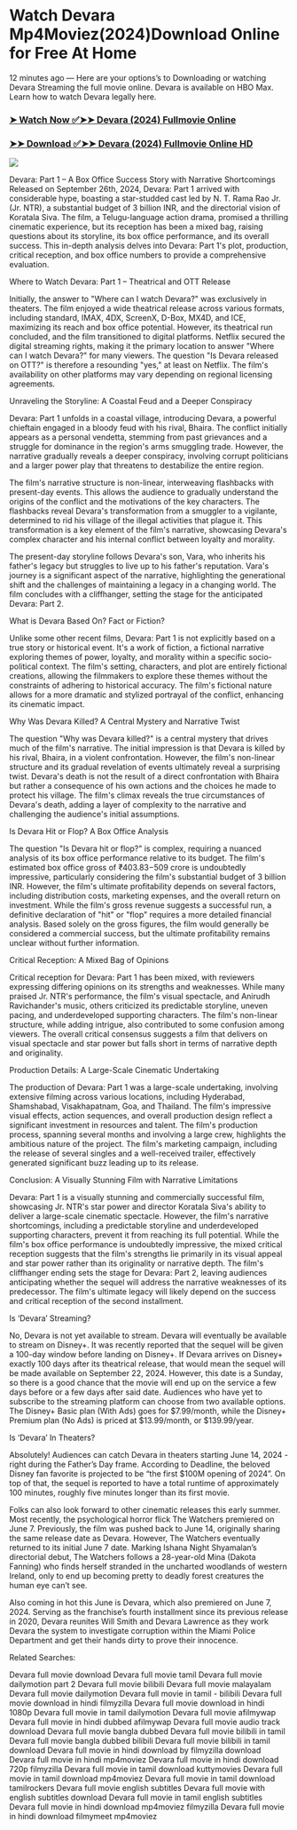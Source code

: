 # Watch Devara Mp4Moviez(2024)Download Online for Free At Home

12 minutes ago — Here are your options’s to Downloading or watching Devara Streaming the full movie online. Devara is available on HBO Max. Learn how to watch Devara legally here.

### [➤ Watch Now ✅➤➤ Devara (2024) Fullmovie Online](https://yeshq.biz/en/movie/811941?github)

### [➤➤ Download ✅➤➤ Devara (2024) Fullmovie Online HD](https://yeshq.biz/en/movie/811941?github)

<p dir="auto"><a href="https://yeshq.biz/en/movie/811941?github" title="PLAY NOW" rel="nofollow"><img src="https://i.imgur.com/jhNGoEt.gif" style="max-width: 100%;"></a></p>

Devara: Part 1 – A Box Office Success Story with Narrative Shortcomings
Released on September 26th, 2024, Devara: Part 1 arrived with considerable hype, boasting a star-studded cast led by N. T. Rama Rao Jr. (Jr. NTR), a substantial budget of 3 billion INR, and the directorial vision of Koratala Siva. The film, a Telugu-language action drama, promised a thrilling cinematic experience, but its reception has been a mixed bag, raising questions about its storyline, its box office performance, and its overall success. This in-depth analysis delves into Devara: Part 1's plot, production, critical reception, and box office numbers to provide a comprehensive evaluation.

Where to Watch Devara: Part 1 – Theatrical and OTT Release

Initially, the answer to "Where can I watch Devara?" was exclusively in theaters. The film enjoyed a wide theatrical release across various formats, including standard, IMAX, 4DX, ScreenX, D-Box, MX4D, and ICE, maximizing its reach and box office potential. However, its theatrical run concluded, and the film transitioned to digital platforms. Netflix secured the digital streaming rights, making it the primary location to answer "Where can I watch Devara?" for many viewers. The question "Is Devara released on OTT?" is therefore a resounding "yes," at least on Netflix. The film's availability on other platforms may vary depending on regional licensing agreements.

Unraveling the Storyline: A Coastal Feud and a Deeper Conspiracy

Devara: Part 1 unfolds in a coastal village, introducing Devara, a powerful chieftain engaged in a bloody feud with his rival, Bhaira. The conflict initially appears as a personal vendetta, stemming from past grievances and a struggle for dominance in the region's arms smuggling trade. However, the narrative gradually reveals a deeper conspiracy, involving corrupt politicians and a larger power play that threatens to destabilize the entire region.

The film's narrative structure is non-linear, interweaving flashbacks with present-day events. This allows the audience to gradually understand the origins of the conflict and the motivations of the key characters. The flashbacks reveal Devara's transformation from a smuggler to a vigilante, determined to rid his village of the illegal activities that plague it. This transformation is a key element of the film's narrative, showcasing Devara's complex character and his internal conflict between loyalty and morality.

The present-day storyline follows Devara's son, Vara, who inherits his father's legacy but struggles to live up to his father's reputation. Vara's journey is a significant aspect of the narrative, highlighting the generational shift and the challenges of maintaining a legacy in a changing world. The film concludes with a cliffhanger, setting the stage for the anticipated Devara: Part 2.

What is Devara Based On? Fact or Fiction?

Unlike some other recent films, Devara: Part 1 is not explicitly based on a true story or historical event. It's a work of fiction, a fictional narrative exploring themes of power, loyalty, and morality within a specific socio-political context. The film's setting, characters, and plot are entirely fictional creations, allowing the filmmakers to explore these themes without the constraints of adhering to historical accuracy. The film's fictional nature allows for a more dramatic and stylized portrayal of the conflict, enhancing its cinematic impact.

Why Was Devara Killed? A Central Mystery and Narrative Twist

The question "Why was Devara killed?" is a central mystery that drives much of the film's narrative. The initial impression is that Devara is killed by his rival, Bhaira, in a violent confrontation. However, the film's non-linear structure and its gradual revelation of events ultimately reveal a surprising twist. Devara's death is not the result of a direct confrontation with Bhaira but rather a consequence of his own actions and the choices he made to protect his village. The film's climax reveals the true circumstances of Devara's death, adding a layer of complexity to the narrative and challenging the audience's initial assumptions.

Is Devara Hit or Flop? A Box Office Analysis

The question "Is Devara hit or flop?" is complex, requiring a nuanced analysis of its box office performance relative to its budget. The film's estimated box office gross of ₹403.83−509 crore is undoubtedly impressive, particularly considering the film's substantial budget of 3 billion INR. However, the film's ultimate profitability depends on several factors, including distribution costs, marketing expenses, and the overall return on investment. While the film's gross revenue suggests a successful run, a definitive declaration of "hit" or "flop" requires a more detailed financial analysis. Based solely on the gross figures, the film would generally be considered a commercial success, but the ultimate profitability remains unclear without further information.

Critical Reception: A Mixed Bag of Opinions

Critical reception for Devara: Part 1 has been mixed, with reviewers expressing differing opinions on its strengths and weaknesses. While many praised Jr. NTR's performance, the film's visual spectacle, and Anirudh Ravichander's music, others criticized its predictable storyline, uneven pacing, and underdeveloped supporting characters. The film's non-linear structure, while adding intrigue, also contributed to some confusion among viewers. The overall critical consensus suggests a film that delivers on visual spectacle and star power but falls short in terms of narrative depth and originality.

Production Details: A Large-Scale Cinematic Undertaking

The production of Devara: Part 1 was a large-scale undertaking, involving extensive filming across various locations, including Hyderabad, Shamshabad, Visakhapatnam, Goa, and Thailand. The film's impressive visual effects, action sequences, and overall production design reflect a significant investment in resources and talent. The film's production process, spanning several months and involving a large crew, highlights the ambitious nature of the project. The film's marketing campaign, including the release of several singles and a well-received trailer, effectively generated significant buzz leading up to its release.

Conclusion: A Visually Stunning Film with Narrative Limitations

Devara: Part 1 is a visually stunning and commercially successful film, showcasing Jr. NTR's star power and director Koratala Siva's ability to deliver a large-scale cinematic spectacle. However, the film's narrative shortcomings, including a predictable storyline and underdeveloped supporting characters, prevent it from reaching its full potential. While the film's box office performance is undoubtedly impressive, the mixed critical reception suggests that the film's strengths lie primarily in its visual appeal and star power rather than its originality or narrative depth. The film's cliffhanger ending sets the stage for Devara: Part 2, leaving audiences anticipating whether the sequel will address the narrative weaknesses of its predecessor. The film's ultimate legacy will likely depend on the success and critical reception of the second installment.

Is ‘Devara’ Streaming?

No, Devara is not yet available to stream. Devara will eventually be available to stream on Disney+. It was recently reported that the sequel will be given a 100-day window before landing on Disney+. If Devara arrives on Disney+ exactly 100 days after its theatrical release, that would mean the sequel will be made available on September 22, 2024. However, this date is a Sunday, so there is a good chance that the movie will end up on the service a few days before or a few days after said date. Audiences who have yet to subscribe to the streaming platform can choose from two available options. The Disney+ Basic plan (With Ads) goes for $7.99/month, while the Disney+ Premium plan (No Ads) is priced at $13.99/month, or $139.99/year.

Is ‘Devara’ In Theaters?

Absolutely! Audiences can catch Devara in theaters starting June 14, 2024 - right during the Father’s Day frame. According to Deadline, the beloved Disney fan favorite is projected to be “the first $100M opening of 2024”. On top of that, the sequel is reported to have a total runtime of approximately 100 minutes, roughly five minutes longer than its first movie.

Folks can also look forward to other cinematic releases this early summer. Most recently, the psychological horror flick The Watchers premiered on June 7. Previously, the film was pushed back to June 14, originally sharing the same release date as Devara. However, The Watchers eventually returned to its initial June 7 date. Marking Ishana Night Shyamalan’s directorial debut, The Watchers follows a 28-year-old Mina (Dakota Fanning) who finds herself stranded in the uncharted woodlands of western Ireland, only to end up becoming pretty to deadly forest creatures the human eye can’t see.

Also coming in hot this June is Devara, which also premiered on June 7, 2024. Serving as the franchise’s fourth installment since its previous release in 2020, Devara reunites Will Smith and Devara Lawrence as they work Devara the system to investigate corruption within the Miami Police Department and get their hands dirty to prove their innocence.


Related Searches:

Devara full movie download
Devara full movie tamil
Devara full movie dailymotion part 2
Devara full movie bilibili
Devara full movie malayalam
Devara full movie dailymotion
Devara full movie in tamil - bilibili
Devara full movie download in hindi filmyzilla
Devara full movie download in hindi 1080p
Devara full movie in tamil dailymotion
Devara full movie afilmywap
Devara full movie in hindi dubbed afilmywap
Devara full movie audio track download
Devara full movie bangla dubbed
Devara full movie bilibili in tamil
Devara full movie bangla dubbed bilibili
Devara full movie bilibili in tamil download
Devara full movie in hindi download by filmyzilla
download Devara full movie in hindi mp4moviez
Devara full movie in hindi download 720p filmyzilla
Devara full movie in tamil download kuttymovies
Devara full movie in tamil download mp4moviez
Devara full movie in tamil download tamilrockers
Devara full movie english subtitles
Devara full movie with english subtitles download
Devara full movie in tamil english subtitles
Devara full movie in hindi download mp4moviez filmyzilla
Devara full movie in hindi download filmymeet mp4moviez
